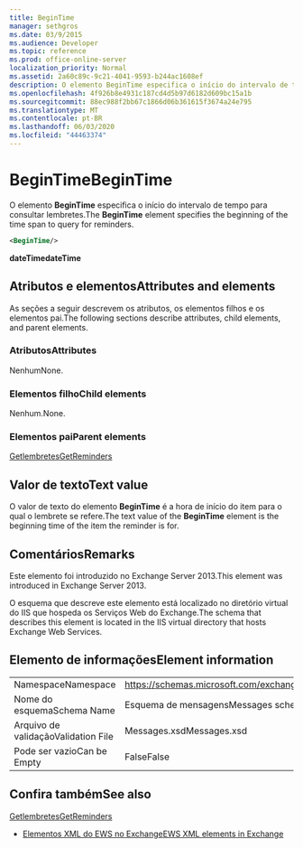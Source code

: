 ```yaml
---
title: BeginTime
manager: sethgros
ms.date: 03/9/2015
ms.audience: Developer
ms.topic: reference
ms.prod: office-online-server
localization_priority: Normal
ms.assetid: 2a60c89c-9c21-4041-9593-b244ac1608ef
description: O elemento BeginTime especifica o início do intervalo de tempo para consultar lembretes.
ms.openlocfilehash: 4f926b8e4931c187cd4d5b97d6182d609bc15a1b
ms.sourcegitcommit: 88ec988f2bb67c1866d06b361615f3674a24e795
ms.translationtype: MT
ms.contentlocale: pt-BR
ms.lasthandoff: 06/03/2020
ms.locfileid: "44463374"
---
```

# <a name="begintime"></a><span data-ttu-id="4cf05-103">BeginTime</span><span class="sxs-lookup"><span data-stu-id="4cf05-103">BeginTime</span></span>

<span data-ttu-id="4cf05-104">O elemento **BeginTime** especifica o início do intervalo de tempo para consultar lembretes.</span><span class="sxs-lookup"><span data-stu-id="4cf05-104">The **BeginTime** element specifies the beginning of the time span to query for reminders.</span></span> 
  
```XML
<BeginTime/>
```

 <span data-ttu-id="4cf05-105">**dateTime**</span><span class="sxs-lookup"><span data-stu-id="4cf05-105">**dateTime**</span></span>
## <a name="attributes-and-elements"></a><span data-ttu-id="4cf05-106">Atributos e elementos</span><span class="sxs-lookup"><span data-stu-id="4cf05-106">Attributes and elements</span></span>

<span data-ttu-id="4cf05-107">As seções a seguir descrevem os atributos, os elementos filhos e os elementos pai.</span><span class="sxs-lookup"><span data-stu-id="4cf05-107">The following sections describe attributes, child elements, and parent elements.</span></span>
  
### <a name="attributes"></a><span data-ttu-id="4cf05-108">Atributos</span><span class="sxs-lookup"><span data-stu-id="4cf05-108">Attributes</span></span>

<span data-ttu-id="4cf05-109">Nenhum</span><span class="sxs-lookup"><span data-stu-id="4cf05-109">None.</span></span>
  
### <a name="child-elements"></a><span data-ttu-id="4cf05-110">Elementos filho</span><span class="sxs-lookup"><span data-stu-id="4cf05-110">Child elements</span></span>

<span data-ttu-id="4cf05-111">Nenhum.</span><span class="sxs-lookup"><span data-stu-id="4cf05-111">None.</span></span>
  
### <a name="parent-elements"></a><span data-ttu-id="4cf05-112">Elementos pai</span><span class="sxs-lookup"><span data-stu-id="4cf05-112">Parent elements</span></span>

[<span data-ttu-id="4cf05-113">Getlembretes</span><span class="sxs-lookup"><span data-stu-id="4cf05-113">GetReminders</span></span>](getreminders.md)
  
## <a name="text-value"></a><span data-ttu-id="4cf05-114">Valor de texto</span><span class="sxs-lookup"><span data-stu-id="4cf05-114">Text value</span></span>

<span data-ttu-id="4cf05-115">O valor de texto do elemento **BeginTime** é a hora de início do item para o qual o lembrete se refere.</span><span class="sxs-lookup"><span data-stu-id="4cf05-115">The text value of the **BeginTime** element is the beginning time of the item the reminder is for.</span></span> 
  
## <a name="remarks"></a><span data-ttu-id="4cf05-116">Comentários</span><span class="sxs-lookup"><span data-stu-id="4cf05-116">Remarks</span></span>

<span data-ttu-id="4cf05-117">Este elemento foi introduzido no Exchange Server 2013.</span><span class="sxs-lookup"><span data-stu-id="4cf05-117">This element was introduced in Exchange Server 2013.</span></span>
  
<span data-ttu-id="4cf05-118">O esquema que descreve este elemento está localizado no diretório virtual do IIS que hospeda os Serviços Web do Exchange.</span><span class="sxs-lookup"><span data-stu-id="4cf05-118">The schema that describes this element is located in the IIS virtual directory that hosts Exchange Web Services.</span></span>
  
## <a name="element-information"></a><span data-ttu-id="4cf05-119">Elemento de informações</span><span class="sxs-lookup"><span data-stu-id="4cf05-119">Element information</span></span>

|||
|:-----|:-----|
|<span data-ttu-id="4cf05-120">Namespace</span><span class="sxs-lookup"><span data-stu-id="4cf05-120">Namespace</span></span>  <br/> |https://schemas.microsoft.com/exchange/services/2006/messages  <br/> |
|<span data-ttu-id="4cf05-121">Nome do esquema</span><span class="sxs-lookup"><span data-stu-id="4cf05-121">Schema Name</span></span>  <br/> |<span data-ttu-id="4cf05-122">Esquema de mensagens</span><span class="sxs-lookup"><span data-stu-id="4cf05-122">Messages schema</span></span>  <br/> |
|<span data-ttu-id="4cf05-123">Arquivo de validação</span><span class="sxs-lookup"><span data-stu-id="4cf05-123">Validation File</span></span>  <br/> |<span data-ttu-id="4cf05-124">Messages.xsd</span><span class="sxs-lookup"><span data-stu-id="4cf05-124">Messages.xsd</span></span>  <br/> |
|<span data-ttu-id="4cf05-125">Pode ser vazio</span><span class="sxs-lookup"><span data-stu-id="4cf05-125">Can be Empty</span></span>  <br/> |<span data-ttu-id="4cf05-126">False</span><span class="sxs-lookup"><span data-stu-id="4cf05-126">False</span></span>  <br/> |
   
## <a name="see-also"></a><span data-ttu-id="4cf05-127">Confira também</span><span class="sxs-lookup"><span data-stu-id="4cf05-127">See also</span></span>



[<span data-ttu-id="4cf05-128">Getlembretes</span><span class="sxs-lookup"><span data-stu-id="4cf05-128">GetReminders</span></span>](getreminders.md)


- [<span data-ttu-id="4cf05-129">Elementos XML do EWS no Exchange</span><span class="sxs-lookup"><span data-stu-id="4cf05-129">EWS XML elements in Exchange</span></span>](ews-xml-elements-in-exchange.md)

